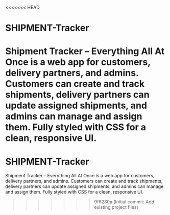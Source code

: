 <<<<<<< HEAD
# SHIPMENT-Tracker
Shipment Tracker – Everything All At Once is a web app for customers, delivery partners, and admins. Customers can create and track shipments, delivery partners can update assigned shipments, and admins can manage and assign them. Fully styled with CSS for a clean, responsive UI.
=======
# SHIPMENT-Tracker
Shipment Tracker – Everything All At Once is a web app for customers, delivery partners, and admins. Customers can create and track shipments, delivery partners can update assigned shipments, and admins can manage and assign them. Fully styled with CSS for a clean, responsive UI.
>>>>>>> 9f6280a (Initial commit: Add existing project files)
